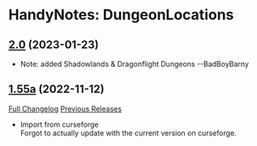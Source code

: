 # HandyNotes: DungeonLocations
## [2.0](https://github.com/Ssesmar/HandyNotes_DungeonLocations) (2023-01-23)
- Note: added Shadowlands & Dragonflight Dungeons --BadBoyBarny

## [1.55a](https://github.com/Caliaha/HandyNotes_DungeonLocations/tree/1.55a) (2022-11-12)
[Full Changelog](https://github.com/Caliaha/HandyNotes_DungeonLocations/compare/1.55...1.55a) [Previous Releases](https://github.com/Caliaha/HandyNotes_DungeonLocations/releases)

- Import from curseforge  
    Forgot to actually update with the current version on curseforge.  
